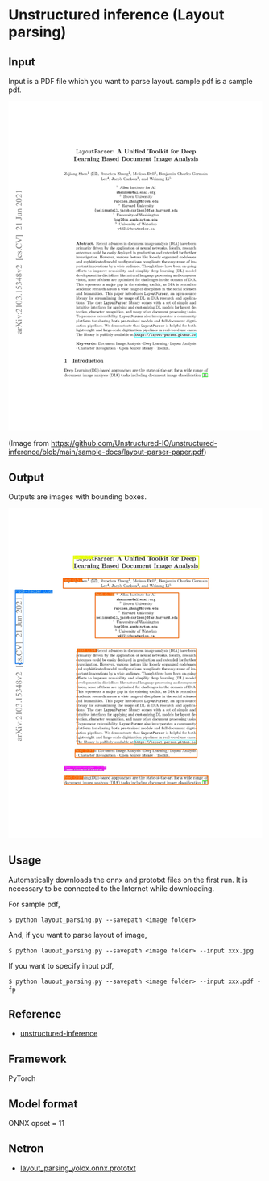 # Unstructured inference (Layout parsing)
## Input
Input is a PDF file which you want to parse layout. sample.pdf is a sample pdf.

![Input](input.jpg)

(Image from https://github.com/Unstructured-IO/unstructured-inference/blob/main/sample-docs/layout-parser-paper.pdf)

## Output
Outputs are images with bounding boxes.

![Output](output.jpg)

## Usage
Automatically downloads the onnx and prototxt files on the first run. It is necessary to be connected to the Internet while downloading.

For sample pdf, 
```
$ python layout_parsing.py --savepath <image folder>
```

And, if you want to parse layout of image,
```
$ python lauout_parsing.py --savepath <image folder> --input xxx.jpg
```

If you want to specify input pdf, 
```
$ python lauout_parsing.py --savepath <image folder> --input xxx.pdf -fp
```

## Reference
- [unstructured-inference](https://github.com/Unstructured-IO/unstructured-inference/tree/main)

## Framework
PyTorch

## Model format
ONNX opset = 11

## Netron
- [layout_parsing_yolox.onnx.prototxt](https://netron.app/?url=https://storage.googleapis.com/ailia-models/layout-parsing/layoyt_parsing_yolox.onnx.prototxt)
